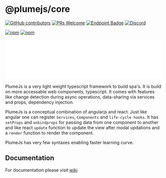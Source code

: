 # @plumejs/core

[![GitHub contributors](https://img.shields.io/github/contributors/kiranmantha/plumejs?color=blue)](https://GitHub.com/KiranMantha/plumejs/graphs/contributors/) [![PRs Welcome](https://img.shields.io/badge/PRs-welcome-blue.svg)](https://GitHub.com/KiranMantha/plumejs/pulls) [![Endpoint Badge](https://img.shields.io/endpoint?url=https%3A%2F%2Fhits.dwyl.com%2Fkiranmantha%2Fplumejs.json&label=hits&color=blue)](http://hits.dwyl.com/KiranMantha/plumejs) [![Discord](https://img.shields.io/discord/1124230781439578172?label=discord&color=blue)](https://discord.com/channels/1124230781439578172/1124230781909348475)

[![npm](https://img.shields.io/npm/dw/%40plumejs/core?color=blue)](https://www.npmjs.com/package/@plumejs/core) [![npm](https://img.shields.io/npm/v/@plumejs/core)](https://www.npmjs.com/package/@plumejs/core)

![](./logo.svg)

PlumeJs is a very light weight typescript framework to build spa's. It is build on more accessable web components, typescript. It comes with features like change detection during async operations, data-sharing via services and props, dependency injection.

PlumeJs is a conceptual combination of angularjs and react. Just like angular one can register `Services`, `Components` and `life-cycle hooks`. It has `setProps` and `onbindprops` for passing data from one component to another and like react `update` function to update the view after modal updations and a `render` function to render the component.

PlumeJs has very few syntaxes enabling faster learning curve.

## Documentation

For documentation please visit [wiki](https://github.com/KiranMantha/plumejs/wiki)
